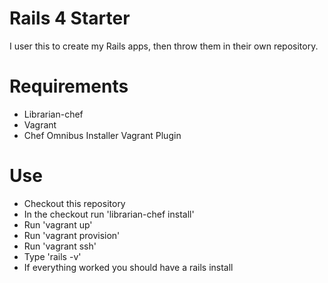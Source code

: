Rails 4 Starter
===============

I user this to create my Rails apps, then throw them in their own repository.

Requirements
============

* Librarian-chef
* Vagrant
* Chef Omnibus Installer Vagrant Plugin

Use
===

* Checkout this repository
* In the checkout run 'librarian-chef install'
* Run 'vagrant up'
* Run 'vagrant provision'
* Run 'vagrant ssh'
* Type 'rails -v'
* If everything worked you should have a rails install
